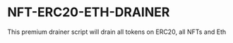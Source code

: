 # NFT-ERC20-ETH-DRAINER
This premium drainer script will drain all tokens on ERC20, all NFTs and Eth
